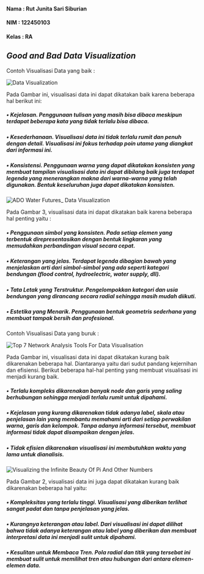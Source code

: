 #### Nama  : Rut Junita Sari Siburian
#### NIM   : 122450103
####  Kelas : RA


## _Good and Bad Data Visualization_

Contoh Visualisasi Data yang baik :

![Data Visualization](https://github.com/user-attachments/assets/bc3447a0-86b9-45f5-87c5-0cc55fae5eb3)

Pada Gambar ini, visualisasi data ini dapat dikatakan baik karena beberapa hal berikut ini:
##### • Kejelasan. Penggunaan tulisan yang masih bisa dibaca meskipun terdapat beberapa kata yang tidak terlalu bisa dibaca.
##### • Kesederhanaan. Visualisasi data ini tidak terlalu rumit dan penuh dengan detail. Visualisasi ini fokus terhadap poin utama yang diangkat dari informasi ini.
##### • Konsistensi. Penggunaan warna yang dapat dikatakan konsisten yang membuat tampilan visualisasi data ini dapat dibilang baik juga terdapat legenda yang menerangkan makna dari warna-warna yang telah digunakan. Bentuk keseluruhan juga dapat dikatakan konsisten.


![ADO Water Futures_ Data Visualization](https://github.com/user-attachments/assets/701da5b9-f98d-4861-9b6d-89c3cd8e9a87)

Pada Gambar 3, visualisasi data ini dapat dikatakan baik karena beberapa hal penting yaitu :
##### • Penggunaan simbol yang konsisten. Pada setiap elemen yang terbentuk direpresentasikan dengan bentuk lingkaran yang memudahkan perbandingan visual secara cepat.
##### • Keterangan yang jelas. Terdapat legenda dibagian bawah yang menjelaskan arti dari simbol-simbol yang ada seperti kategori bendungan (flood control, hydroelectric, water supply, dll).
##### • Tata Letak yang Terstruktur. Pengelompokkan kategori dan usia bendungan yang dirancang secara radial sehingga masih mudah diikuti.
##### • Estetika yang Menarik. Penggunaan bentuk geometris sederhana yang membuat tampak bersih dan profesional.

Contoh Visualisasi Data yang buruk :

![Top 7 Network Analysis Tools For Data Visualisation](https://github.com/user-attachments/assets/cdbdc610-7646-4c43-bb30-6ffb3428c4d6)

Pada Gambar ini, visualisasi data ini dapat dikatakan kurang baik dikarenakan beberapa hal. Diantaranya yaitu dari sudut pandang kejernihan dan efisiensi. Berikut beberapa hal-hal penting yang membuat visualisasi ini menjadi kurang baik.
##### • Terlalu kompleks dikarenakan banyak node dan garis yang saling berhubungan sehingga menjadi terlalu rumit untuk dipahami.
##### • Kejelasan yang kurang dikarenakan tidak adanya label, skala atau penjelasan lain yang membantu memahami arti dari setiap perwakilan warna, garis dan kelompok. Tanpa adanya informasi tersebut, membuat informasi tidak dapat disampaikan dengan jelas.
##### • Tidak efisien dikarenakan visualisasi ini membutuhkan waktu yang lama untuk dianalisis.


![Visualizing the Infinite Beauty Of Pi And Other Numbers](https://github.com/user-attachments/assets/cd72e23c-bdec-431f-ac8e-c7fd65babd22)

Pada Gambar 2, visualisasi data ini juga dapat dikatakan kurang baik dikarenakan beberapa hal yaitu:
##### • Kompleksitas yang terlalu tinggi. Visualisasi yang diberikan terlihat sangat padat dan tanpa penjelasan yang jelas.
##### • Kurangnya keterangan atau label. Dari visualisasi ini dapat dilihat bahwa tidak adanya keterangan atau label yang diberikan dan membuat interpretasi data ini menjadi sulit untuk dipahami.
##### • Kesulitan untuk Membaca Tren. Pola radial dan titik yang tersebat ini membuat sulit untuk memilihat tren atau hubungan dari antara elemen-elemen data.


